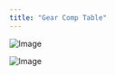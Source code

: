 ```yaml
---
title: "Gear Comp Table"
---
```




![Image](</lib/AAAA127.jpg>)


![Image](</lib/AAAA129.jpg>)
